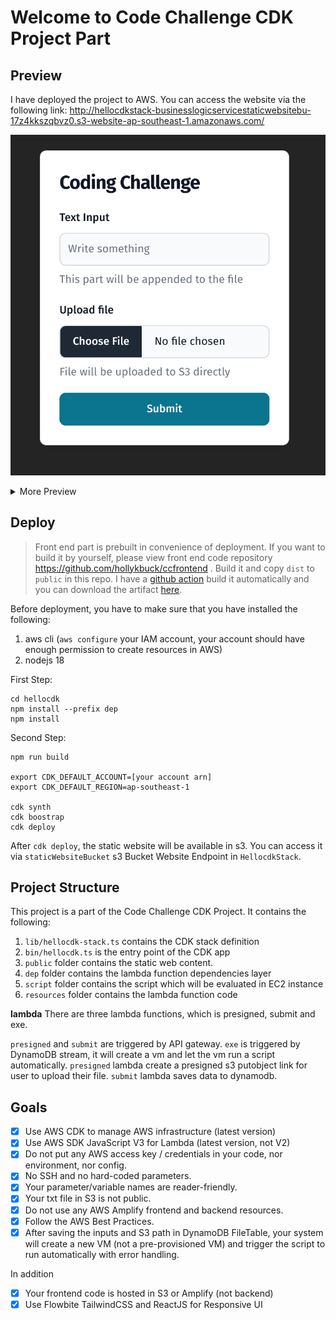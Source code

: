 # Welcome to Code Challenge CDK Project Part

## Preview

I have deployed the project to AWS. You can access the website via the following link: http://hellocdkstack-businesslogicservicestaticwebsitebu-17z4kkszqbvz0.s3-website-ap-southeast-1.amazonaws.com/

![Preview](assets/pic1.png)
<details>

<summary>More Preview</summary>

![Preview](assets/sc.png)
![Preview](assets/pic2.png)
![Preview](assets/pic3.png)
</details>

## Deploy

> Front end part is prebuilt in convenience of deployment. If you want to build it by yourself, please view front end code repository https://github.com/hollykbuck/ccfrontend . Build it and copy `dist` to `public` in this repo. I have a [github action](https://github.com/hollykbuck/ccfrontend/actions/workflows/node.js.yml) build it automatically and you can download the artifact [here](https://github.com/hollykbuck/ccfrontend/suites/16190681253/artifacts/924583710). 

Before deployment, you have to make sure that you have installed the following:
1. aws cli (`aws configure` your IAM account, your account should have enough permission to create resources in AWS)
2. nodejs 18


First Step: 
```
cd hellocdk
npm install --prefix dep
npm install
```

Second Step:
```
npm run build

export CDK_DEFAULT_ACCOUNT=[your account arn]
export CDK_DEFAULT_REGION=ap-southeast-1

cdk synth
cdk boostrap
cdk deploy
``````

After `cdk deploy`, the static website will be available in s3. You can access it via `staticWebsiteBucket` s3 Bucket Website Endpoint in `HellocdkStack`.

## Project Structure

This project is a part of the Code Challenge CDK Project. It contains the following:
1. `lib/hellocdk-stack.ts` contains the CDK stack definition
2. `bin/hellocdk.ts` is the entry point of the CDK app
3. `public` folder contains the static web content. 
4. `dep` folder contains the lambda function dependencies layer
5. `script` folder contains the script which will be evaluated in EC2 instance
6. `resources` folder contains the lambda function code

**lambda**
There are three lambda functions, which is presigned, submit and exe. 

`presigned` and `submit` are triggered by API gateway. `exe` is triggered by DynamoDB stream,
it will create a vm and let the vm run a script automatically. `presigned` lambda create a presigned
s3 putobject link for user to upload their file. `submit` lambda saves data to dynamodb. 

## Goals

- [x] Use AWS CDK to manage AWS infrastructure (latest version)
- [x] Use AWS SDK JavaScript V3 for Lambda (latest version, not V2)
- [x] Do not put any AWS access key / credentials in your code, nor environment,  nor config.
- [x] No SSH and no hard-coded parameters.
- [x] Your parameter/variable names are reader-friendly.
- [x] Your txt file in S3 is not public.
- [x] Do not use any AWS Amplify frontend and backend resources.
- [x] Follow the AWS Best Practices.
- [x] After saving the inputs and S3 path in DynamoDB FileTable, your system will create a new VM (not a pre-provisioned VM) and trigger the script to run automatically with error handling.

In addition

- [x] Your frontend code is hosted in S3 or Amplify (not backend)
- [x] Use Flowbite TailwindCSS and ReactJS for Responsive UI
